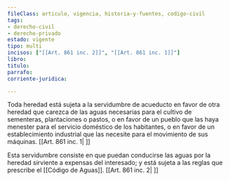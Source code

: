 ```yaml
---
fileClass: articulo, vigencia, historia-y-fuentes, codigo-civil
tags:
- derecho-civil
- derecho-privado
estado: vigente
tipo: multi
incisos: ["[[Art. 861 inc. 2]]", "[[Art. 861 inc. 1]]"]
libro:
titulo:
parrafo:
corriente-juridica:

---
```

Toda heredad está sujeta a la servidumbre de acueducto en favor de otra heredad que carezca de las aguas necesarias para el cultivo de sementeras, plantaciones o pastos, o en favor de un pueblo que las haya menester para el servicio doméstico de los habitantes, o en favor de un establecimiento industrial que las necesite para el movimiento de sus máquinas. [[Art. 861 inc. 1| ]]

Esta servidumbre consiste en que puedan conducirse las aguas por la heredad sirviente a expensas del interesado; y está sujeta a las reglas que prescribe el [[Código de Aguas]]. [[Art. 861 inc. 2| ]]